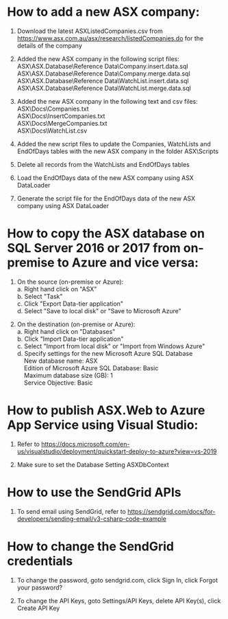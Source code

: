 # How to add a new ASX company:

1. Download the latest ASXListedCompanies.csv from https://www.asx.com.au/asx/research/listedCompanies.do for the details of the company

2. Added the new ASX company in the following script files:  
   ASX\ASX.Database\Reference Data\Company.insert.data.sql  
   ASX\ASX.Database\Reference Data\Company.merge.data.sql  
   ASX\ASX.Database\Reference Data\WatchList.insert.data.sql  
   ASX\ASX.Database\Reference Data\WatchList.merge.data.sql

3. Added the new ASX company in the following text and csv files:  
   ASX\Docs\Companies.txt  
   ASX\Docs\InsertCompanies.txt  
   ASX\Docs\MergeCompanies.txt  
   ASX\Docs\WatchList.csv

4. Added the new script files to update the Companies, WatchLists and EndOfDays tables with the new ASX company in the folder ASX\Scripts

5. Delete all records from the WatchLists and EndOfDays tables

6. Load the EndOfDays data of the new ASX company using ASX DataLoader

7. Generate the script file for the EndOfDays data of the new ASX company using ASX DataLoader

# How to copy the ASX database on SQL Server 2016 or 2017 from on-premise to Azure and vice versa:

1. On the source (on-premise or Azure):  
   a. Right hand click on "ASX"  
   b. Select "Task"  
   c. Click "Export Data-tier application"  
   d. Select "Save to local disk" or "Save to Microsoft Azure"

2. On the destination (on-premise or Azure):  
   a. Right hand click on "Databases"  
   b. Click "Import Data-tier application"  
   c. Select "Import from local disk" or "Import from Windows Azure"  
   d. Specify settings for the new Microsoft Azure SQL Database  
   &nbsp; &nbsp; New database name: ASX  
   &nbsp; &nbsp; Edition of Microsoft Azure SQL Database: Basic  
   &nbsp; &nbsp; Maximum database size (GB): 1  
   &nbsp; &nbsp; Service Objective: Basic

# How to publish ASX.Web to Azure App Service using Visual Studio:

1. Refer to https://docs.microsoft.com/en-us/visualstudio/deployment/quickstart-deploy-to-azure?view=vs-2019

2. Make sure to set the Database Setting ASXDbContext

# How to use the SendGrid APIs

1. To send email using SendGrid, refer to https://sendgrid.com/docs/for-developers/sending-email/v3-csharp-code-example

# How to change the SendGrid credentials

1. To change the password, goto sendgrid.com, click Sign In, click Forgot your password?

2. To change the API Keys, goto Settings/API Keys, delete API Key(s), click Create API Key





